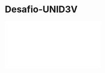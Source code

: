 # Desafio-UNID3V

![Schema das entidades relacionais do desafio UNID3V-BACKEND](main/schema-entidades.pdf)
